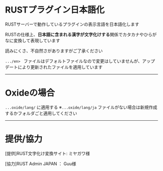 # RUSTプラグイン日本語化
RUSTサーバーで動作しているプラグインの表示言語を日本語化します

RUSTの仕様上、**日本語に含まれる漢字が文字化けする**関係でカタカナやひらがなに変換して表現しています

読みにくさ、不自然さがありますがご了承ください

 `.../en> ` ファイルはデフォルトファイルなので変更はしていませんが、アップデートにより更新されたファイルを適用しています 
 
----------

# Oxideの場合
 `...oxide/lang/` に適用する
  ※`...oxide/lang/ja` ファイルがない場合は新規作成するかフォルダごと適用してください
  
----------

# 提供/協力

[提供]RUST文字化け変換サイト: ミヤガワ様

[協力]RUST Admin JAPAN ： Guu様
